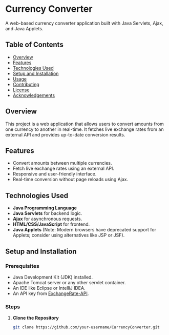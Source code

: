 # Currency Converter

A web-based currency converter application built with Java Servlets, Ajax, and Java Applets.

## Table of Contents

- [Overview](#overview)
- [Features](#features)
- [Technologies Used](#technologies-used)
- [Setup and Installation](#setup-and-installation)
- [Usage](#usage)
- [Contributing](#contributing)
- [License](#license)
- [Acknowledgements](#acknowledgements)

## Overview

This project is a web application that allows users to convert amounts from one currency to another in real-time. It fetches live exchange rates from an external API and provides up-to-date conversion results.

## Features

- Convert amounts between multiple currencies.
- Fetch live exchange rates using an external API.
- Responsive and user-friendly interface.
- Real-time conversion without page reloads using Ajax.

## Technologies Used

- **Java Programming Language**
- **Java Servlets** for backend logic.
- **Ajax** for asynchronous requests.
- **HTML/CSS/JavaScript** for frontend.
- **Java Applets** (Note: Modern browsers have deprecated support for Applets; consider using alternatives like JSP or JSF).

## Setup and Installation

### Prerequisites

- Java Development Kit (JDK) installed.
- Apache Tomcat server or any other servlet container.
- An IDE like Eclipse or IntelliJ IDEA.
- An API key from [ExchangeRate-API](https://www.exchangerate-api.com/).

### Steps

1. **Clone the Repository**

   ```bash
   git clone https://github.com/your-username/CurrencyConverter.git
